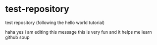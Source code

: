 # test-repository
test repository (following the hello world tutorial)

haha yes i am editing this message this is very fun and it helps me learn github
soup
